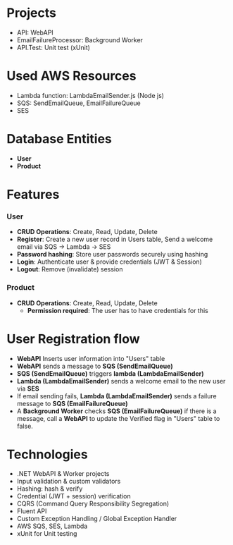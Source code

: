 # Projects

- API: WebAPI
- EmailFailureProcessor: Background Worker
- API.Test: Unit test (xUnit)

# Used AWS Resources

- Lambda function: LambdaEmailSender.js (Node js)
- SQS: SendEmailQueue, EmailFailureQueue
- SES

# Database Entities

- **User**
- **Product**

# Features

### User

- **CRUD Operations**: Create, Read, Update, Delete
- **Register**: Create a new user record in Users table, Send a welcome email via SQS -> Lambda -> SES
- **Password hashing**: Store user passwords securely using hashing
- **Login**: Authenticate user & provide credentials (JWT & Session)
- **Logout**: Remove (invalidate) session

### Product

- **CRUD Operations**: Create, Read, Update, Delete
  - **Permission required**: The user has to have credentials for this

# User Registration flow

- **WebAPI** Inserts user information into "Users" table
- **WebAPI** sends a message to **SQS (SendEmailQueue)**
- **SQS (SendEmailQueue)** triggers **lambda (LambdaEmailSender)**
- **Lambda (LambdaEmailSender)** sends a welcome email to the new user via **SES**
- If email sending fails, **Lambda (LambdaEmailSender)** sends a failure message to **SQS (EmailFailureQueue)**
- A **Background Worker** checks **SQS (EmailFailureQueue)**
  if there is a message, call a **WebAPI** to update the Verified flag in "Users" table to false.

# Technologies

- .NET WebAPI & Worker projects
- Input validation & custom validators
- Hashing: hash & verify
- Credential (JWT + session) verification
- CQRS (Command Query Responsibility Segregation)
- Fluent API
- Custom Exception Handling / Global Exception Handler
- AWS SQS, SES, Lambda
- xUnit for Unit testing
